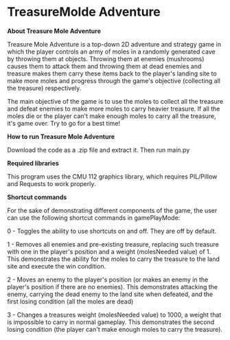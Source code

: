 ﻿# TreasureMolde Adventure

**About Treasure Mole Adventure**

Treasure Mole Adventure is a top-down 2D adventure and strategy game in which
the player controls an army of moles in a randomly generated cave by throwing
them at objects. Throwing them at enemies (mushrooms) causes them to attack
them and throwing them at dead enemies and treasure makes them carry these
items back to the player's landing site to make more moles and progress
through the game's objective (collecting all the treasure) respectively.

The main objective of the game is to use the moles to collect all the treasure
and defeat enemies to make more moles to carry heavier treasure. If all the
moles die or the player can't make enough moles to carry all the treasure, it's
game over. Try to go for a best time!

**How to run Treasure Mole Adventure**

Download the code as a .zip file and extract it. Then run main.py

**Required libraries**

This program uses the CMU 112 graphics library, which requires PIL/Pillow and
Requests to work properly.

**Shortcut commands**

For the sake of demonstrating different components of the game, the user can
use the following shortcut commands in gamePlayMode:

0 - Toggles the ability to use shortcuts on and off. They are off by default.

1 - Removes all enemies and pre-existing treasure, replacing such treasure with
one in the player's position and a weight (molesNeeded value) of 1. This
demonstrates the ability for the moles to carry the treasure to the land site
and execute the win condition.

2 - Moves an enemy to the player's position (or makes an enemy in the player's
position if there are no enemies). This demonstrates attacking the enemy,
carrying the dead enemy to the land site when defeated, and the first losing
condition (all the moles are dead)

3 - Changes a treasures weight (molesNeeded value) to 1000, a weight that is
impossible to carry in normal gameplay. This demonstrates the second losing
condition (the player can't make enough moles to carry the treasure).
